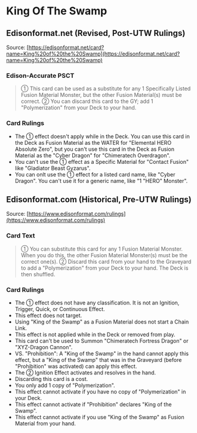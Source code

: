 # King Of The Swamp

## Edisonformat.net (Revised, Post-UTW Rulings)

Source: [https://edisonformat.net/card?name=King%20of%20the%20Swamp](https://edisonformat.net/card?name=King%20of%20the%20Swamp)

### Edison-Accurate PSCT

> ① This card can be used as a substitute for any 1 Specifically Listed Fusion Material Monster,
> but the other Fusion Material(s) must be correct.
> ② You can discard this card to the GY; add 1 "Polymerization" from your Deck to your hand.

### Card Rulings

*   The ① effect doesn't apply while in the Deck.
You can use this card in the Deck as Fusion Material as the WATER for "Elemental HERO Absolute Zero",
but you can't use this card in the Deck as Fusion Material as the "Cyber Dragon" for "Chimeratech Overdragon".
*   You can't use the ① effect as a Specific Material for "Contact Fusion" like "Gladiator Beast Gyzarus".
*   You can onlt use the ① effect for a listed card name, like "Cyber Dragon".
You can't use it for a generic name, like "1 "HERO" Monster".


## Edisonformat.com (Historical, Pre-UTW Rulings)

Source: [https://www.edisonformat.com/rulings](https://www.edisonformat.com/rulings)

### Card Text

> ① You can substitute this card for any 1 Fusion Material Monster. When you do this, the other Fusion Material Monster(s) must be the correct one(s). ② Discard this card from your hand to the Graveyard to add a "Polymerization" from your Deck to your hand. The Deck is then shuffled.

### Card Rulings

*   The ① effect does not have any classification. It is not an Ignition, Trigger, Quick, or Continuous Effect.
*   This effect does not target.
*   Using "King of the Swamp" as a Fusion Material does not start a Chain Link.
*   This effect is not applied while in the Deck or removed from play.
*   This card can't be used to Summon "Chimeratech Fortress Dragon" or "XYZ-Dragon Cannon".
*   VS. "Prohibition": A "King of the Swamp" in the hand cannot apply this effect, but a "King of the Swamp" that was in the Graveyard (before "Prohibition" was activated) can apply this effect.
*   The ② Ignition Effect activates and resolves in the hand.
*   Discarding this card is a cost.
*   You only add 1 copy of "Polymerization".
*   This effect cannot activate if you have no copy of "Polymerization" in your Deck.
*   This effect cannot activate if "Prohibition" declares "King of the Swamp".
*   This effect cannot activate if you use "King of the Swamp" as Fusion Material from your hand.


